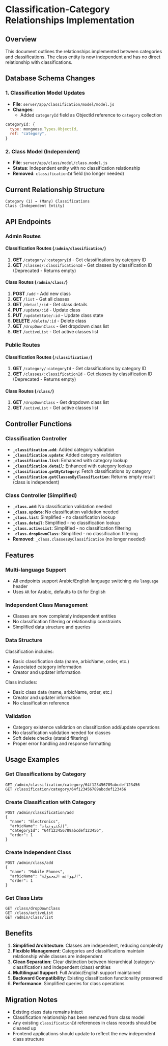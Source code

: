 # Classification-Category Relationships Implementation

## Overview
This document outlines the relationships implemented between categories and classifications. The class entity is now independent and has no direct relationship with classifications.

## Database Schema Changes

### 1. Classification Model Updates
- **File**: `server/app/classification/model/model.js`
- **Changes**: 
  - Added `categoryId` field as ObjectId reference to `category` collection

```javascript
categoryId: {
  type: mongoose.Types.ObjectId,
  ref: "category",
}
```

### 2. Class Model (Independent)
- **File**: `server/app/class/model/class.model.js`
- **Status**: Independent entity with no classification relationship
- **Removed**: `classificationId` field (no longer needed)

## Current Relationship Structure
```
Category (1) → (Many) Classifications
Class (Independent Entity)
```

## API Endpoints

### Admin Routes

#### Classification Routes (`/admin/classification/`)
1. **GET** `/category/:categoryId` - Get classifications by category ID
2. **GET** `/classes/:classificationId` - Get classes by classification ID (Deprecated - Returns empty)

#### Class Routes (`/admin/class/`)
1. **POST** `/add` - Add new class
2. **GET** `/list` - Get all classes
3. **GET** `/detail/:id` - Get class details
4. **PUT** `/update/:id` - Update class
5. **PUT** `/updateState/:id` - Update class state
6. **DELETE** `/delete/:id` - Delete class
7. **GET** `/dropDownClass` - Get dropdown class list
8. **GET** `/activeList` - Get active classes list

### Public Routes

#### Classification Routes (`/classification/`)
1. **GET** `/category/:categoryId` - Get classifications by category ID
2. **GET** `/classes/:classificationId` - Get classes by classification ID (Deprecated - Returns empty)

#### Class Routes (`/class/`)
1. **GET** `/dropDownClass` - Get dropdown class list
2. **GET** `/activeList` - Get active classes list

## Controller Functions

### Classification Controller
- **`_classification.add`**: Added category validation
- **`_classification.update`**: Added category validation
- **`_classification.list`**: Enhanced with category lookup
- **`_classification.detail`**: Enhanced with category lookup
- **`_classification.getByCategory`**: Fetch classifications by category
- **`_classification.getClassesByClassification`**: Returns empty result (class is independent)

### Class Controller (Simplified)
- **`_class.add`**: No classification validation needed
- **`_class.update`**: No classification validation needed
- **`_class.list`**: Simplified - no classification lookup
- **`_class.detail`**: Simplified - no classification lookup
- **`_class.activeList`**: Simplified - no classification filtering
- **`_class.dropDownClass`**: Simplified - no classification filtering
- **Removed**: `_class.classesByClassification` (no longer needed)

## Features

### Multi-language Support
- All endpoints support Arabic/English language switching via `language` header
- Uses `AR` for Arabic, defaults to `EN` for English

### Independent Class Management
- Classes are now completely independent entities
- No classification filtering or relationship constraints
- Simplified data structure and queries

### Data Structure
Classification includes:
- Basic classification data (name, arbicName, order, etc.)
- Associated category information
- Creator and updater information

Class includes:
- Basic class data (name, arbicName, order, etc.)
- Creator and updater information
- No classification reference

### Validation
- Category existence validation on classification add/update operations
- No classification validation needed for classes
- Soft delete checks (stateId filtering)
- Proper error handling and response formatting

## Usage Examples

### Get Classifications by Category
```
GET /admin/classification/category/64f123456789abcdef123456
GET /classification/category/64f123456789abcdef123456
```

### Create Classification with Category
```
POST /admin/classification/add
{
  "name": "Electronics",
  "arbicName": "إلكترونيات",
  "categoryId": "64f123456789abcdef123456",
  "order": 1
}
```

### Create Independent Class
```
POST /admin/class/add
{
  "name": "Mobile Phones",
  "arbicName": "الهواتف المحمولة",
  "order": 1
}
```

### Get Class Lists
```
GET /class/dropDownClass
GET /class/activeList
GET /admin/class/list
```

## Benefits
1. **Simplified Architecture**: Classes are independent, reducing complexity
2. **Flexible Management**: Categories and classifications maintain relationship while classes are independent
3. **Clean Separation**: Clear distinction between hierarchical (category-classification) and independent (class) entities
4. **Multilingual Support**: Full Arabic/English support maintained
5. **Backward Compatibility**: Existing classification functionality preserved
6. **Performance**: Simplified queries for class operations

## Migration Notes
- Existing class data remains intact
- Classification relationship has been removed from class model
- Any existing `classificationId` references in class records should be cleaned up
- Frontend applications should update to reflect the new independent class structure
